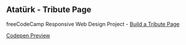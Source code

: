 ## Atatürk - Tribute Page 

freeCodeCamp Responsive Web Design Project - [Build a Tribute Page](https://www.freecodecamp.org/learn/responsive-web-design/responsive-web-design-projects/build-a-tribute-page)

[Codepen Preview](https://codepen.io/cansub/full/WNbZaMx)
